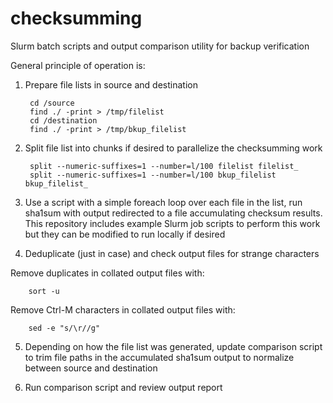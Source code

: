 # checksumming

Slurm batch scripts and output comparison utility for backup verification

General principle of operation is:

1. Prepare file lists in source and destination

        cd /source
        find ./ -print > /tmp/filelist
        cd /destination
        find ./ -print > /tmp/bkup_filelist
    
2. Split file list into chunks if desired to parallelize the checksumming work

        split --numeric-suffixes=1 --number=l/100 filelist filelist_
        split --numeric-suffixes=1 --number=l/100 bkup_filelist bkup_filelist_
    
3. Use a script with a simple foreach loop over each file in the list, run sha1sum with output redirected to a file accumulating checksum results. This repository includes example Slurm job scripts to perform this work but they can be modified to run locally if desired

4. Deduplicate (just in case) and check output files for strange characters

Remove duplicates in collated output files with:

        sort -u

Remove Ctrl-M characters in collated output files with:

        sed -e "s/\r//g"
    
5. Depending on how the file list was generated, update comparison script to trim file paths in the accumulated sha1sum output to normalize between source and destination

6. Run comparison script and review output report
